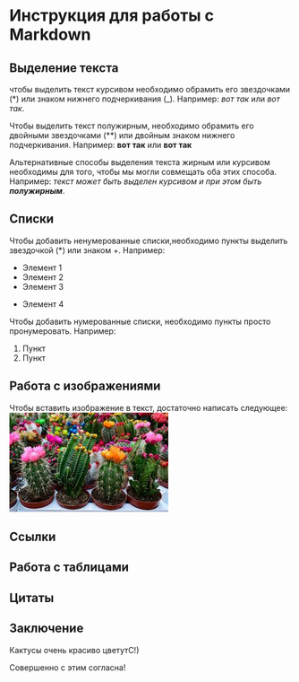 # Инструкция для работы с Markdown

## Выделение текста

чтобы выделить текст курсивом необходимо обрамить его звездочками (*) или знаком нижнего подчеркивания (_). Например: *вот так* или _вот так_.

Чтобы выделить текст полужирным, необходимо обрамить его двойными звездочками (**) или двойным знаком нижнего подчеркивания. Например: **вот так** или __вот так__

Альтернативные способы выделения текста жирным или курсивом необходимы для того, чтобы мы могли совмещать оба этих способа. Например: _текст может быть выделен курсивом и при этом быть **полужирным**_. 

## Списки


Чтобы добавить ненумерованные списки,необходимо пункты выделить звездочкой (*) или знаком +. Например: 
* Элемент 1
* Элемент 2
* Элемент 3
+ Элемент 4

Чтобы добавить нумерованные списки, необходимо пункты просто пронумеровать. Например:
1. Пункт
2. Пункт


## Работа с изображениями

Чтобы вставить изображение в текст, достаточно написать следующее:
![Привет,это кактус](kaktus.jpg)

## Ссылки

## Работа с таблицами

## Цитаты

## Заключение
Кактусы очень красиво цветутC!)

Совершенно с этим согласна!

